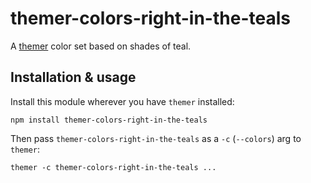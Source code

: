# themer-colors-right-in-the-teals

A [themer](https://github.com/mjswensen/themer) color set based on shades of teal.

## Installation & usage

Install this module wherever you have `themer` installed:

    npm install themer-colors-right-in-the-teals

Then pass `themer-colors-right-in-the-teals` as a `-c` (`--colors`) arg to `themer`:

    themer -c themer-colors-right-in-the-teals ...
